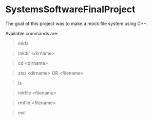 # SystemsSoftwareFinalProject

The goal of this project was to make a mock file system using C++.

Available commands are:

>mkfs

>mkdir \<dirname>

>cd \<dirname>

>stat \<dirname> OR \<filename>

>ls

>mkfile \<filename>

>rmfile \<filename>

>exit
